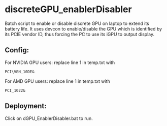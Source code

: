 # discreteGPU_enablerDisabler
Batch script to enable or disable discrete GPU on laptop to extend its battery life.
It uses devcon to enable/disable the GPU which is identified by its PCIE vendor ID,
thus forcing the PC to use its iGPU to output display.

## Config:
For NVIDIA GPU users:
replace line 1 in temp.txt with
```
PCI\VEN_10DE&
```

For AMD GPU users:
replace line 1 in temp.txt with
```
PCI_1022&
```

## Deployment:
Click on dGPU_EnablerDisabler.bat to run.
